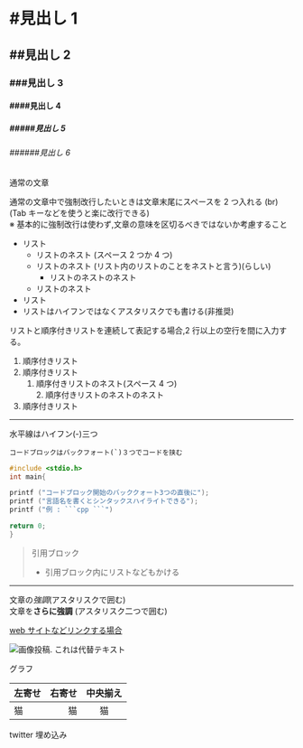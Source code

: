 # #見出し 1

## ##見出し 2

### ###見出し 3

#### ####見出し 4

##### #####見出し 5

###### ######見出し 6

通常の文章

通常の文章中で強制改行したいときは文章末尾にスペースを 2 つ入れる (br)  
(Tab キーなどを使うと楽に改行できる)  
※ 基本的に強制改行は使わず,文章の意味を区切るべきではないか考慮すること

- リスト
  - リストのネスト (スペース 2 つか 4 つ)
  - リストのネスト (リスト内のリストのことをネストと言う)(らしい)
    - リストのネストのネスト
  - リストのネスト
- リスト
- リストはハイフンではなくアスタリスクでも書ける(非推奨)

リストと順序付きリストを連続して表記する場合,2 行以上の空行を間に入力する。

1. 順序付きリスト
2. 順序付きリスト
   1. 順序付きリストのネスト(スペース 4 つ)  
      2. 順序付きリストのネストのネスト
3. 順序付きリスト

---

水平線はハイフン(-)三つ

```
コードブロックはバックフォート(`)３つでコードを挟む
```

````cpp
#include <stdio.h>
int main{

printf ("コードブロック開始のバッククォート3つの直後に");
printf ("言語名を書くとシンタックスハイライトできる");
printf ("例 : ```cpp ```")

return 0;
}
````

> 引用ブロック
>
> - 引用ブロック内にリストなどもかける

---

文章の*強調*(アスタリスクで囲む)  
文章を**さらに強調** (アスタリスク二つで囲む)

[web サイトなどリンクする場合](http://github.com)

![画像投稿. これは代替テキスト](https://twitter.com/Mibuchi_Yuta/header_photo)

グラフ

| 左寄せ | 右寄せ | 中央揃え |
| :----- | -----: | :------: |
| 猫     |     猫 |    猫    |

twitter 埋め込み

<blockquote class="twitter-tweet"><a href="https://twitter.com/Mibuchi_Yuta"/></blockquote>
